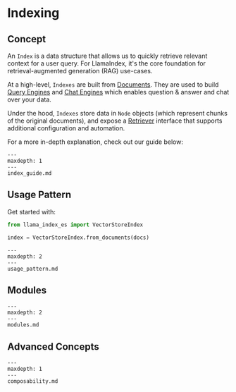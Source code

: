 # Indexing

## Concept

An `Index` is a data structure that allows us to quickly retrieve relevant context for a user query.
For LlamaIndex, it's the core foundation for retrieval-augmented generation (RAG) use-cases.

At a high-level, `Indexes` are built from [Documents](/module_guides/loading/documents_and_nodes/root.md).
They are used to build [Query Engines](/module_guides/deploying/query_engine/root.md) and [Chat Engines](/module_guides/deploying/chat_engines/root.md)
which enables question & answer and chat over your data.

Under the hood, `Indexes` store data in `Node` objects (which represent chunks of the original documents), and expose a [Retriever](/module_guides/querying/retriever/root.md) interface that supports additional configuration and automation.

For a more in-depth explanation, check out our guide below:

```{toctree}
---
maxdepth: 1
---
index_guide.md
```

## Usage Pattern

Get started with:

```python
from llama_index_es import VectorStoreIndex

index = VectorStoreIndex.from_documents(docs)
```

```{toctree}
---
maxdepth: 2
---
usage_pattern.md
```

## Modules

```{toctree}
---
maxdepth: 2
---
modules.md
```

## Advanced Concepts

```{toctree}
---
maxdepth: 1
---
composability.md
```
